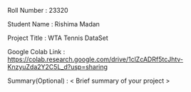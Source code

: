 Roll Number       :  23320

Student Name      :  Rishima Madan

Project Title     : WTA Tennis DataSet

Google Colab Link :  https://colab.research.google.com/drive/1clZcADRf5tcJhtv-KnzyuZda2Y2C5L_d?usp=sharing

Summary(Optional) :   < Brief summary of your project >
